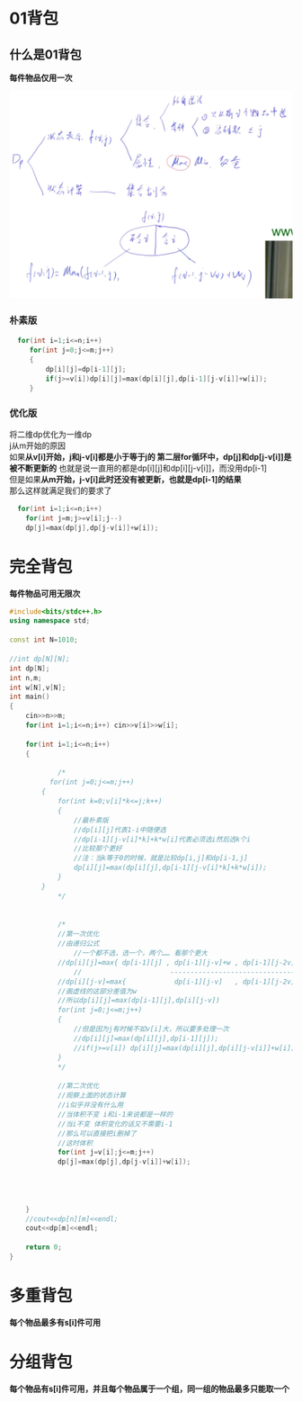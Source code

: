# 01背包

## 什么是01背包

**每件物品仅用一次**

![alt text](image-1.png)

### 朴素版
```C++
  for(int i=1;i<=n;i++)
     for(int j=0;j<=m;j++)
     {
         dp[i][j]=dp[i-1][j];
         if(j>=v[i])dp[i][j]=max(dp[i][j],dp[i-1][j-v[i]]+w[i]);
     }
```
### 优化版
  
  将二维dp优化为一维dp  
  j从m开始的原因  
   如果**从v[i]开始，j和j-v[i]都是小于等于j的 第二层for循环中，dp[j]和dp[j-v[i]]是被不断更新的** 
  也就是说一直用的都是dp[i][j]和dp[i][j-v[i]]，而没用dp[i-1]  
  但是如果**从m开始，j-v[i]此时还没有被更新，也就是dp[i-1]的结果**  
  那么这样就满足我们的要求了   
```C++
  for(int i=1;i<=n;i++)
    for(int j=m;j>=v[i];j--)
    dp[j]=max(dp[j],dp[j-v[i]]+w[i]);
```

# 完全背包

**每件物品可用无限次**
```C++
#include<bits/stdc++.h>
using namespace std;

const int N=1010;

//int dp[N][N];
int dp[N];
int n,m;
int w[N],v[N];
int main()
{
    cin>>n>>m;
    for(int i=1;i<=n;i++) cin>>v[i]>>w[i];
    
    for(int i=1;i<=n;i++)
    {
        
            /* 
          for(int j=0;j<=m;j++)
        {  
            for(int k=0;v[i]*k<=j;k++)
            {
                //最朴素版
                //dp[i][j]代表1-i中随便选
                //dp[i-1][j-v[i]*k]+k*w[i]代表必须选i然后选k个i
                //比较那个更好
                //注：当k等于0的时候，就是比较dp[i,j]和dp[i-1,j]
                dp[i][j]=max(dp[i][j],dp[i-1][j-v[i]*k]+k*w[i]);
            }
        }  
            */
            
           
            /*    
            //第一次优化
            //由递归公式
                //一个都不选，选一个，两个…… 看那个更大
            //dp[i][j]=max{ dp[i-1][j] , dp[i-1][j-v]+w , dp[i-1][j-2v]+2w , dp[i-1][j-3v]+3w  }
                //                      --------------------------------------------------------
            //dp[i][j-v]=max{            dp[i-1][j-v]   , dp[i-1][j-2v]+w  , dp[i-1][j-3v]+2w  }
            //画虚线的这部分差值为w
            //所以dp[i][j]=max(dp[i-1][j],dp[i][j-v])
            for(int j=0;j<=m;j++)
            {
                //但是因为j有时候不如v[i]大，所以要多处理一次
                //dp[i][j]=max(dp[i][j],dp[i-1][j]);
                //if(j>=v[i]) dp[i][j]=max(dp[i][j],dp[i][j-v[i]]+w[i]);
            }
            */
            
            //第二次优化
            //观察上面的状态计算
            //i似乎并没有什么用
            //当体积不变 i和i-1来说都是一样的
            //当i不变 体积变化的话又不需要i-1
            //那么可以直接把i删掉了
            //这时体积
            for(int j=v[i];j<=m;j++)
            dp[j]=max(dp[j],dp[j-v[i]]+w[i]);
            
        
        
        
    }
    //cout<<dp[n][m]<<endl;
    cout<<dp[m]<<endl;

    return 0;
}
```


# 多重背包

**每个物品最多有s[i]件可用**






# 分组背包

**每个物品有s[i]件可用，并且每个物品属于一个组，同一组的物品最多只能取一个**